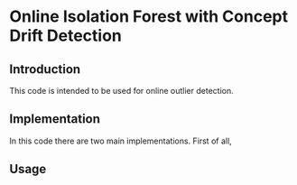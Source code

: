 # Online Isolation Forest with Concept Drift Detection

## Introduction
This code is intended to be used for online outlier detection.


## Implementation
In this code there are two main implementations. First of all, 

## Usage